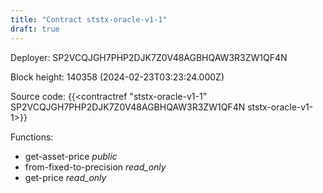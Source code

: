 ```yaml
---
title: "Contract ststx-oracle-v1-1"
draft: true
---
```

Deployer: SP2VCQJGH7PHP2DJK7Z0V48AGBHQAW3R3ZW1QF4N


 



Block height: 140358 (2024-02-23T03:23:24.000Z)

Source code: {{<contractref "ststx-oracle-v1-1" SP2VCQJGH7PHP2DJK7Z0V48AGBHQAW3R3ZW1QF4N ststx-oracle-v1-1>}}

Functions:

* get-asset-price _public_
* from-fixed-to-precision _read_only_
* get-price _read_only_
